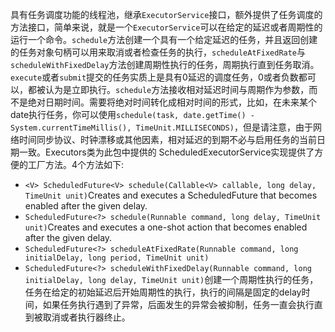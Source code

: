具有任务调度功能的线程池，继承`ExecutorService`接口，额外提供了任务调度的方法接口，简单来说，就是一个`ExecutorService`可以在给定的延迟或者周期性的运行一个命令。`schedule`方法创建一个具有一个给定延迟的任务，并且返回创建的任务对象句柄可以用来取消或者检查任务的执行，`scheduleAtFixedRate`与`scheduleWithFixedDelay`方法创建周期性执行的任务，周期执行直到任务取消。`execute`或者`submit`提交的任务实质上是具有0延迟的调度任务，0或者负数都可以，都被认为是立即执行。`schedule`方法接收相对延迟时间与周期作为参数，而不是绝对日期时间。需要将绝对时间转化成相对时间的形式，比如，在未来某个date执行任务，你可以使用`schedule(task, date.getTime() - System.currentTimeMillis(), TimeUnit.MILLISECONDS)`，但是请注意，由于网络时间同步协议、时钟漂移或其他因素，相对延迟的到期不必与启用任务的当前日期一致。Executors类为此包中提供的 ScheduledExecutorService实现提供了方便的工厂方法。4个方法如下:
- `<V> ScheduledFuture<V> schedule(Callable<V> callable, long delay, TimeUnit unit)`Creates and executes a ScheduledFuture that becomes enabled after the given delay.
- `ScheduledFuture<?> schedule(Runnable command, long delay, TimeUnit unit)`Creates and executes a one-shot action that becomes enabled after the given delay.
- `ScheduledFuture<?> scheduleAtFixedRate(Runnable command, long initialDelay, long period, TimeUnit unit)`
- `ScheduledFuture<?> scheduleWithFixedDelay(Runnable command, long initialDelay, long delay, TimeUnit unit)`创建一个周期性执行的任务，任务在给定的初始延迟后开始周期性的执行，执行的间隔是固定的delay时间，如果任务执行遇到了异常，后面发生的异常会被抑制，任务一直会执行直到被取消或者执行器终止。